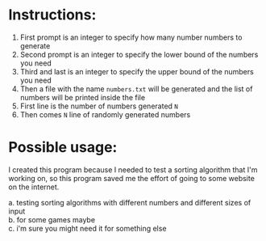 # Instructions:
1. First prompt is an integer to specify how many number numbers to generate
2. Second prompt is an integer to specify the lower bound of the numbers you need
3. Third and last is an integer to specify the upper bound of the numbers you need
4. Then a file with the name `numbers.txt` will be generated and the list of numbers will be printed inside the file
5. First line is the number of numbers generated `N`
7. Then comes `N` line of randomly generated numbers

# Possible usage:
I created this program because I needed to test a sorting algorithm that I'm working on, so this program saved me the effort of going to
some website on the internet.

a. testing sorting algorithms with different numbers and different sizes of input\
b. for some games maybe \
c. i'm sure you might need it for something else
